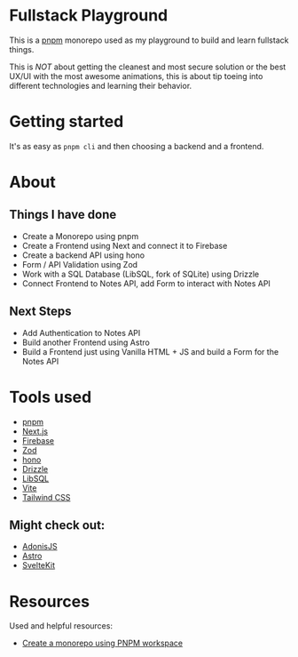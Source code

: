 # Fullstack Playground

This is a [pnpm](https://pnpm.io/) monorepo used as my playground to build and learn fullstack things.

This is _NOT_ about getting the cleanest and most secure solution or the best UX/UI with the most awesome animations, this is about tip toeing into different technologies and learning their behavior.

# Getting started

It's as easy as `pnpm cli` and then choosing a backend and a frontend.

# About

## Things I have done

- Create a Monorepo using pnpm
- Create a Frontend using Next and connect it to Firebase
- Create a backend API using hono
- Form / API Validation using Zod
- Work with a SQL Database (LibSQL, fork of SQLite) using Drizzle
- Connect Frontend to Notes API, add Form to interact with Notes API

## Next Steps

- Add Authentication to Notes API
- Build another Frontend using Astro
- Build a Frontend just using Vanilla HTML + JS and build a Form for the Notes API

# Tools used

- [pnpm](https://pnpm.io/)
- [Next.js](https://nextjs.org/)
- [Firebase](https://firebase.google.com/)
- [Zod](https://zod.dev/)
- [hono](https://hono.dev/)
- [Drizzle](https://drizzle.dev/)
- [LibSQL](https://turso.tech/libsql)
- [Vite](https://vitejs.dev/)
- [Tailwind CSS](https://tailwindcss.com/)

## Might check out:

- [AdonisJS](https://adonisjs.com/)
- [Astro](https://astro.build/)
- [SvelteKit](https://kit.svelte.dev/)

# Resources

Used and helpful resources:

- [Create a monorepo using PNPM workspace](https://dev.to/vinomanick/create-a-monorepo-using-pnpm-workspace-1ebn)
